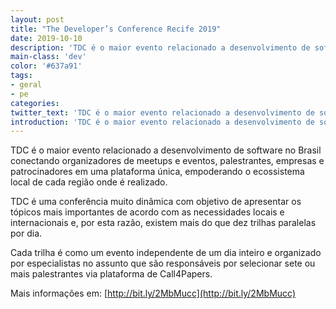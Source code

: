 ```yaml
---
layout: post
title: "The Developer’s Conference Recife 2019"
date: 2019-10-10
description: 'TDC é o maior evento relacionado a desenvolvimento de software no Brasil.'
main-class: 'dev'
color: '#637a91'
tags:
- geral
- pe
categories:
twitter_text: 'TDC é o maior evento relacionado a desenvolvimento de software no Brasil.'
introduction: 'TDC é o maior evento relacionado a desenvolvimento de software no Brasil.'
---
```


TDC é o maior evento relacionado a desenvolvimento de software no Brasil conectando organizadores de meetups e eventos, palestrantes, empresas e patrocinadores em uma plataforma única, empoderando o ecossistema local de cada região onde é realizado.

TDC é uma conferência muito dinâmica com objetivo de apresentar os tópicos mais importantes de acordo com as necessidades locais e internacionais e, por esta razão, existem mais do que dez trilhas paralelas por dia.

Cada trilha é como um evento independente de um dia inteiro e organizado por especialistas no assunto que são responsáveis por selecionar sete ou mais palestrantes via plataforma de Call4Papers.

Mais informações em: [http://bit.ly/2MbMucc](http://bit.ly/2MbMucc)

